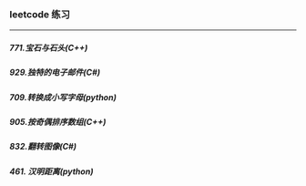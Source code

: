 ### leetcode 练习
---
##### 771.宝石与石头(C++)
##### 929.独特的电子邮件(C#)
##### 709.转换成小写字母(python)
##### 905.按奇偶排序数组(C++)
##### 832.翻转图像(C#)
##### 461. 汉明距离(python)
##### 
